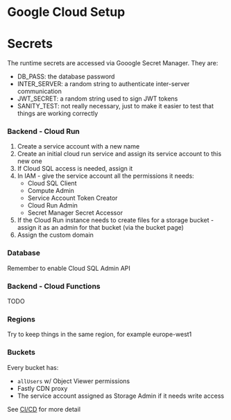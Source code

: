 # Google Cloud Setup

# Secrets

The runtime secrets are accessed via Gooogle Secret Manager. They are:

  * DB_PASS: the database password
  * INTER_SERVER: a random string to authenticate inter-server communication
  * JWT_SECRET: a random string used to sign JWT tokens
  * SANITY_TEST: not really necessary, just to make it easier to test that things are working correctly

### Backend - Cloud Run

1. Create a service account with a new name
2. Create an initial cloud run service and assign its service account to this new one
3. If Cloud SQL access is needed, assign it
4. In IAM - give the service account all the permissions it needs:
    * Cloud SQL Client
    * Compute Admin
    * Service Account Token Creator
    * Cloud Run Admin
    * Secret Manager Secret Accessor
5. If the Cloud Run instance needs to create files for a storage bucket - assign it as an admin for that bucket (via the bucket page)
6. Assign the custom domain

### Database

Remember to enable Cloud SQL Admin API

### Backend - Cloud Functions

TODO

### Regions

Try to keep things in the same region, for example europe-west1

### Buckets

Every bucket has:
  * `allUsers` w/ Object Viewer permissions
  * Fastly CDN proxy
  * The service account assigned as Storage Admin if it needs write access

See [CI/CD](../ci-cd/ci_cd.md) for more detail